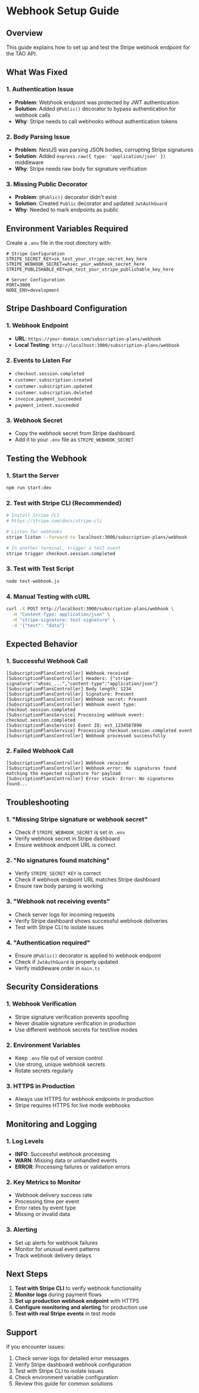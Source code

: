 # Webhook Setup Guide

## Overview
This guide explains how to set up and test the Stripe webhook endpoint for the TAO API.

## What Was Fixed

### 1. **Authentication Issue**
- **Problem**: Webhook endpoint was protected by JWT authentication
- **Solution**: Added `@Public()` decorator to bypass authentication for webhook calls
- **Why**: Stripe needs to call webhooks without authentication tokens

### 2. **Body Parsing Issue**
- **Problem**: NestJS was parsing JSON bodies, corrupting Stripe signatures
- **Solution**: Added `express.raw({ type: 'application/json' })` middleware
- **Why**: Stripe needs raw body for signature verification

### 3. **Missing Public Decorator**
- **Problem**: `@Public()` decorator didn't exist
- **Solution**: Created `Public` decorator and updated `JwtAuthGuard`
- **Why**: Needed to mark endpoints as public

## Environment Variables Required

Create a `.env` file in the root directory with:

```env
# Stripe Configuration
STRIPE_SECRET_KEY=sk_test_your_stripe_secret_key_here
STRIPE_WEBHOOK_SECRET=whsec_your_webhook_secret_here
STRIPE_PUBLISHABLE_KEY=pk_test_your_stripe_publishable_key_here

# Server Configuration
PORT=3000
NODE_ENV=development
```

## Stripe Dashboard Configuration

### 1. **Webhook Endpoint**
- **URL**: `https://your-domain.com/subscription-plans/webhook`
- **Local Testing**: `http://localhost:3000/subscription-plans/webhook`

### 2. **Events to Listen For**
- `checkout.session.completed`
- `customer.subscription.created`
- `customer.subscription.updated`
- `customer.subscription.deleted`
- `invoice.payment_succeeded`
- `payment_intent.succeeded`

### 3. **Webhook Secret**
- Copy the webhook secret from Stripe dashboard
- Add it to your `.env` file as `STRIPE_WEBHOOK_SECRET`

## Testing the Webhook

### 1. **Start the Server**
```bash
npm run start:dev
```

### 2. **Test with Stripe CLI** (Recommended)
```bash
# Install Stripe CLI
# https://stripe.com/docs/stripe-cli

# Listen for webhooks
stripe listen --forward-to localhost:3000/subscription-plans/webhook

# In another terminal, trigger a test event
stripe trigger checkout.session.completed
```

### 3. **Test with Test Script**
```bash
node test-webhook.js
```

### 4. **Manual Testing with cURL**
```bash
curl -X POST http://localhost:3000/subscription-plans/webhook \
  -H "Content-Type: application/json" \
  -H "stripe-signature: test-signature" \
  -d '{"test": "data"}'
```

## Expected Behavior

### 1. **Successful Webhook Call**
```
[SubscriptionPlansController] Webhook received
[SubscriptionPlansController] Headers: {"stripe-signature":"whsec_...","content-type":"application/json"}
[SubscriptionPlansController] Body length: 1234
[SubscriptionPlansController] Signature: Present
[SubscriptionPlansController] Webhook secret: Present
[SubscriptionPlansController] Webhook event type: checkout.session.completed
[SubscriptionPlansService] Processing webhook event: checkout.session.completed
[SubscriptionPlansService] Event ID: evt_1234567890
[SubscriptionPlansService] Processing checkout.session.completed event
[SubscriptionPlansController] Webhook processed successfully
```

### 2. **Failed Webhook Call**
```
[SubscriptionPlansController] Webhook received
[SubscriptionPlansController] Webhook error: No signatures found matching the expected signature for payload
[SubscriptionPlansController] Error stack: Error: No signatures found...
```

## Troubleshooting

### 1. **"Missing Stripe signature or webhook secret"**
- Check if `STRIPE_WEBHOOK_SECRET` is set in `.env`
- Verify webhook secret in Stripe dashboard
- Ensure webhook endpoint URL is correct

### 2. **"No signatures found matching"**
- Verify `STRIPE_SECRET_KEY` is correct
- Check if webhook endpoint URL matches Stripe dashboard
- Ensure raw body parsing is working

### 3. **"Webhook not receiving events"**
- Check server logs for incoming requests
- Verify Stripe dashboard shows successful webhook deliveries
- Test with Stripe CLI to isolate issues

### 4. **"Authentication required"**
- Ensure `@Public()` decorator is applied to webhook endpoint
- Check if `JwtAuthGuard` is properly updated
- Verify middleware order in `main.ts`

## Security Considerations

### 1. **Webhook Verification**
- Stripe signature verification prevents spoofing
- Never disable signature verification in production
- Use different webhook secrets for test/live modes

### 2. **Environment Variables**
- Keep `.env` file out of version control
- Use strong, unique webhook secrets
- Rotate secrets regularly

### 3. **HTTPS in Production**
- Always use HTTPS for webhook endpoints in production
- Stripe requires HTTPS for live mode webhooks

## Monitoring and Logging

### 1. **Log Levels**
- **INFO**: Successful webhook processing
- **WARN**: Missing data or unhandled events
- **ERROR**: Processing failures or validation errors

### 2. **Key Metrics to Monitor**
- Webhook delivery success rate
- Processing time per event
- Error rates by event type
- Missing or invalid data

### 3. **Alerting**
- Set up alerts for webhook failures
- Monitor for unusual event patterns
- Track webhook delivery delays

## Next Steps

1. **Test with Stripe CLI** to verify webhook functionality
2. **Monitor logs** during payment flows
3. **Set up production webhook endpoint** with HTTPS
4. **Configure monitoring and alerting** for production use
5. **Test with real Stripe events** in test mode

## Support

If you encounter issues:
1. Check server logs for detailed error messages
2. Verify Stripe dashboard webhook configuration
3. Test with Stripe CLI to isolate issues
4. Check environment variable configuration
5. Review this guide for common solutions


